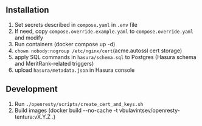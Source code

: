 ## Installation

1. Set secrets described in `compose.yaml` in `.env` file
2. If need, copy `compose.override.example.yaml` to `compose.override.yaml` and modify
3. Run containers (docker compose up -d)
4. `chown nobody:nogroup /etc/nginx/cert`(acme.autossl cert storage)
5. apply SQL commands in `hasura/schema.sql` to Postgres (Hasura schema and MeritRank-related triggers)
6. upload `hasura/metadata.json` in Hasura console

## Development

1. Run `./openresty/scripts/create_cert_and_keys.sh`
2. Build images (docker build --no-cache -t vbulavintsev/openresty-tentura:vX.Y.Z .)
